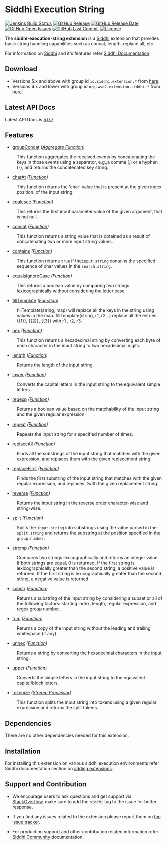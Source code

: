 Siddhi Execution String
======================================

  [![Jenkins Build Status](https://wso2.org/jenkins/job/siddhi/job/siddhi-execution-string/badge/icon)](https://wso2.org/jenkins/job/siddhi/job/siddhi-execution-string/)
  [![GitHub Release](https://img.shields.io/github/release/siddhi-io/siddhi-execution-string.svg)](https://github.com/siddhi-io/siddhi-execution-string/releases)
  [![GitHub Release Date](https://img.shields.io/github/release-date/siddhi-io/siddhi-execution-string.svg)](https://github.com/siddhi-io/siddhi-execution-string/releases)
  [![GitHub Open Issues](https://img.shields.io/github/issues-raw/siddhi-io/siddhi-execution-string.svg)](https://github.com/siddhi-io/siddhi-execution-string/issues)
  [![GitHub Last Commit](https://img.shields.io/github/last-commit/siddhi-io/siddhi-execution-string.svg)](https://github.com/siddhi-io/siddhi-execution-string/commits/master)
  [![License](https://img.shields.io/badge/License-Apache%202.0-blue.svg)](https://opensource.org/licenses/Apache-2.0)

The **siddhi-execution-string extension** is a <a target="_blank" href="https://siddhi.io/">Siddhi</a> extension that provides basic string handling capabilities such as concat, length, replace all, etc.

For information on <a target="_blank" href="https://siddhi.io/">Siddhi</a> and it's features refer <a target="_blank" href="https://siddhi.io/redirect/docs.html">Siddhi Documentation</a>. 

## Download

* Versions 5.x and above with group id `io.siddhi.extension.*` from <a target="_blank" href="https://mvnrepository.com/artifact/io.siddhi.extension.execution.string/siddhi-execution-string/">here</a>.
* Versions 4.x and lower with group id `org.wso2.extension.siddhi.*` from <a target="_blank" href="https://mvnrepository.com/artifact/org.wso2.extension.siddhi.execution.string/siddhi-execution-string">here</a>.

## Latest API Docs 

Latest API Docs is <a target="_blank" href="https://siddhi-io.github.io/siddhi-execution-string/api/5.0.7">5.0.7</a>.

## Features

* <a target="_blank" href="https://siddhi-io.github.io/siddhi-execution-string/api/5.0.7/#groupconcat-aggregate-function">groupConcat</a> *(<a target="_blank" href="http://siddhi.io/en/v5.1/docs/query-guide/#aggregate-function">Aggregate Function</a>)*<br> <div style="padding-left: 1em;"><p><p style="word-wrap: break-word;margin: 0;">This function aggregates the received events by concatenating the keys in those events using a separator, e.g.,a comma (,) or a hyphen (-), and returns the concatenated key string.</p></p></div>
* <a target="_blank" href="https://siddhi-io.github.io/siddhi-execution-string/api/5.0.7/#charat-function">charAt</a> *(<a target="_blank" href="http://siddhi.io/en/v5.1/docs/query-guide/#function">Function</a>)*<br> <div style="padding-left: 1em;"><p><p style="word-wrap: break-word;margin: 0;">This function returns the 'char' value that is present at the given index position. of the input string.</p></p></div>
* <a target="_blank" href="https://siddhi-io.github.io/siddhi-execution-string/api/5.0.7/#coalesce-function">coalesce</a> *(<a target="_blank" href="http://siddhi.io/en/v5.1/docs/query-guide/#function">Function</a>)*<br> <div style="padding-left: 1em;"><p><p style="word-wrap: break-word;margin: 0;"> This returns the first input parameter value of the given argument, that is not null.</p></p></div>
* <a target="_blank" href="https://siddhi-io.github.io/siddhi-execution-string/api/5.0.7/#concat-function">concat</a> *(<a target="_blank" href="http://siddhi.io/en/v5.1/docs/query-guide/#function">Function</a>)*<br> <div style="padding-left: 1em;"><p><p style="word-wrap: break-word;margin: 0;">This function returns a string value that is obtained as a result of concatenating two or more input string values.</p></p></div>
* <a target="_blank" href="https://siddhi-io.github.io/siddhi-execution-string/api/5.0.7/#contains-function">contains</a> *(<a target="_blank" href="http://siddhi.io/en/v5.1/docs/query-guide/#function">Function</a>)*<br> <div style="padding-left: 1em;"><p><p style="word-wrap: break-word;margin: 0;">This function returns <code>true</code> if the<code>input.string</code> contains the specified sequence of char values in the <code>search.string</code>. </p></p></div>
* <a target="_blank" href="https://siddhi-io.github.io/siddhi-execution-string/api/5.0.7/#equalsignorecase-function">equalsIgnoreCase</a> *(<a target="_blank" href="http://siddhi.io/en/v5.1/docs/query-guide/#function">Function</a>)*<br> <div style="padding-left: 1em;"><p><p style="word-wrap: break-word;margin: 0;">This returns a boolean value by comparing two strings lexicographically without considering the letter case.</p></p></div>
* <a target="_blank" href="https://siddhi-io.github.io/siddhi-execution-string/api/5.0.7/#filltemplate-function">fillTemplate</a> *(<a target="_blank" href="http://siddhi.io/en/v5.1/docs/query-guide/#function">Function</a>)*<br> <div style="padding-left: 1em;"><p><p style="word-wrap: break-word;margin: 0;">fillTemplate(string, map) will replace all the keys in the string using values in the map. fillTemplate(string, r1, r2 ..) replace all the entries {{1}}, {{2}}, {{3}} with r1 , r2, r3.</p></p></div>
* <a target="_blank" href="https://siddhi-io.github.io/siddhi-execution-string/api/5.0.7/#hex-function">hex</a> *(<a target="_blank" href="http://siddhi.io/en/v5.1/docs/query-guide/#function">Function</a>)*<br> <div style="padding-left: 1em;"><p><p style="word-wrap: break-word;margin: 0;">This function returns a hexadecimal string by converting each byte of each character in the input string to two hexadecimal digits.</p></p></div>
* <a target="_blank" href="https://siddhi-io.github.io/siddhi-execution-string/api/5.0.7/#length-function">length</a> *(<a target="_blank" href="http://siddhi.io/en/v5.1/docs/query-guide/#function">Function</a>)*<br> <div style="padding-left: 1em;"><p><p style="word-wrap: break-word;margin: 0;">Returns the length of the input string.</p></p></div>
* <a target="_blank" href="https://siddhi-io.github.io/siddhi-execution-string/api/5.0.7/#lower-function">lower</a> *(<a target="_blank" href="http://siddhi.io/en/v5.1/docs/query-guide/#function">Function</a>)*<br> <div style="padding-left: 1em;"><p><p style="word-wrap: break-word;margin: 0;">Converts the capital letters in the input string to the equivalent simple letters.</p></p></div>
* <a target="_blank" href="https://siddhi-io.github.io/siddhi-execution-string/api/5.0.7/#regexp-function">regexp</a> *(<a target="_blank" href="http://siddhi.io/en/v5.1/docs/query-guide/#function">Function</a>)*<br> <div style="padding-left: 1em;"><p><p style="word-wrap: break-word;margin: 0;">Returns a boolean value based on the matchability of the input string and the given regular expression.</p></p></div>
* <a target="_blank" href="https://siddhi-io.github.io/siddhi-execution-string/api/5.0.7/#repeat-function">repeat</a> *(<a target="_blank" href="http://siddhi.io/en/v5.1/docs/query-guide/#function">Function</a>)*<br> <div style="padding-left: 1em;"><p><p style="word-wrap: break-word;margin: 0;">Repeats the input string for a specified number of times.</p></p></div>
* <a target="_blank" href="https://siddhi-io.github.io/siddhi-execution-string/api/5.0.7/#replaceall-function">replaceAll</a> *(<a target="_blank" href="http://siddhi.io/en/v5.1/docs/query-guide/#function">Function</a>)*<br> <div style="padding-left: 1em;"><p><p style="word-wrap: break-word;margin: 0;">Finds all the substrings of the input string that matches with the given expression, and replaces them with the given replacement string.</p></p></div>
* <a target="_blank" href="https://siddhi-io.github.io/siddhi-execution-string/api/5.0.7/#replacefirst-function">replaceFirst</a> *(<a target="_blank" href="http://siddhi.io/en/v5.1/docs/query-guide/#function">Function</a>)*<br> <div style="padding-left: 1em;"><p><p style="word-wrap: break-word;margin: 0;">Finds the first substring of the input string that matches with the given regular expression, and replaces itwith the given replacement string.</p></p></div>
* <a target="_blank" href="https://siddhi-io.github.io/siddhi-execution-string/api/5.0.7/#reverse-function">reverse</a> *(<a target="_blank" href="http://siddhi.io/en/v5.1/docs/query-guide/#function">Function</a>)*<br> <div style="padding-left: 1em;"><p><p style="word-wrap: break-word;margin: 0;">Returns the input string in the reverse order character-wise and string-wise.</p></p></div>
* <a target="_blank" href="https://siddhi-io.github.io/siddhi-execution-string/api/5.0.7/#split-function">split</a> *(<a target="_blank" href="http://siddhi.io/en/v5.1/docs/query-guide/#function">Function</a>)*<br> <div style="padding-left: 1em;"><p><p style="word-wrap: break-word;margin: 0;">Splits the  <code>input.string</code> into substrings using the value parsed in the <code>split.string</code> and returns the substring at the position specified in the <code>group.number</code>.</p></p></div>
* <a target="_blank" href="https://siddhi-io.github.io/siddhi-execution-string/api/5.0.7/#strcmp-function">strcmp</a> *(<a target="_blank" href="http://siddhi.io/en/v5.1/docs/query-guide/#function">Function</a>)*<br> <div style="padding-left: 1em;"><p><p style="word-wrap: break-word;margin: 0;">Compares two strings lexicographically and returns an integer value. If both strings are equal, 0 is returned. If  the first string is lexicographically greater than the second string, a positive value is returned. If the first string is lexicographically greater than the second string, a negative value is returned.</p></p></div>
* <a target="_blank" href="https://siddhi-io.github.io/siddhi-execution-string/api/5.0.7/#substr-function">substr</a> *(<a target="_blank" href="http://siddhi.io/en/v5.1/docs/query-guide/#function">Function</a>)*<br> <div style="padding-left: 1em;"><p><p style="word-wrap: break-word;margin: 0;">Returns a substring of the input string by considering a subset or all of the following factors: starting index, length, regular expression, and regex group number.</p></p></div>
* <a target="_blank" href="https://siddhi-io.github.io/siddhi-execution-string/api/5.0.7/#trim-function">trim</a> *(<a target="_blank" href="http://siddhi.io/en/v5.1/docs/query-guide/#function">Function</a>)*<br> <div style="padding-left: 1em;"><p><p style="word-wrap: break-word;margin: 0;">Returns a copy of the input string without the leading and trailing whitespace (if any).</p></p></div>
* <a target="_blank" href="https://siddhi-io.github.io/siddhi-execution-string/api/5.0.7/#unhex-function">unhex</a> *(<a target="_blank" href="http://siddhi.io/en/v5.1/docs/query-guide/#function">Function</a>)*<br> <div style="padding-left: 1em;"><p><p style="word-wrap: break-word;margin: 0;">Returns a string by converting the hexadecimal characters in the input string.</p></p></div>
* <a target="_blank" href="https://siddhi-io.github.io/siddhi-execution-string/api/5.0.7/#upper-function">upper</a> *(<a target="_blank" href="http://siddhi.io/en/v5.1/docs/query-guide/#function">Function</a>)*<br> <div style="padding-left: 1em;"><p><p style="word-wrap: break-word;margin: 0;">Converts the simple letters in the input string to the equivalent capital/block letters.</p></p></div>
* <a target="_blank" href="https://siddhi-io.github.io/siddhi-execution-string/api/5.0.7/#tokenize-stream-processor">tokenize</a> *(<a target="_blank" href="http://siddhi.io/en/v5.1/docs/query-guide/#stream-processor">Stream Processor</a>)*<br> <div style="padding-left: 1em;"><p><p style="word-wrap: break-word;margin: 0;">This function splits the input string into tokens using a given regular expression and returns the split tokens.</p></p></div>

## Dependencies 

There are no other dependencies needed for this extension. 

## Installation

For installing this extension on various siddhi execution environments refer Siddhi documentation section on <a target="_blank" href="https://siddhi.io/redirect/add-extensions.html">adding extensions</a>.

## Support and Contribution

* We encourage users to ask questions and get support via <a target="_blank" href="https://stackoverflow.com/questions/tagged/siddhi">StackOverflow</a>, make sure to add the `siddhi` tag to the issue for better response.

* If you find any issues related to the extension please report them on <a target="_blank" href="https://github.com/siddhi-io/siddhi-execution-string/issues">the issue tracker</a>.

* For production support and other contribution related information refer <a target="_blank" href="https://siddhi.io/community/">Siddhi Community</a> documentation.
